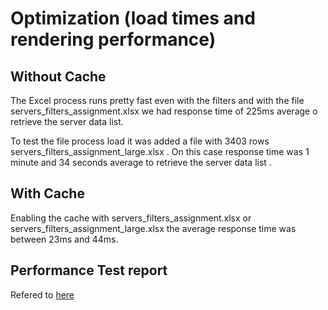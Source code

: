 # Optimization (load times and rendering performance)

## Without Cache
The Excel process runs pretty fast even with the filters and with the file servers_filters_assignment.xlsx
we had response time of 225ms average o retrieve the server data list.

To test the file process load it was added a file with 3403 rows servers_filters_assignment_large.xlsx .
On this case response time was 1 minute and 34 seconds average to retrieve the server data list .

## With Cache
Enabling the cache with servers_filters_assignment.xlsx or servers_filters_assignment_large.xlsx the average response time was between 23ms and 44ms.

## Performance Test report

Refered to [here](Leaseweb-Rest-API-performance-report.pdf)

